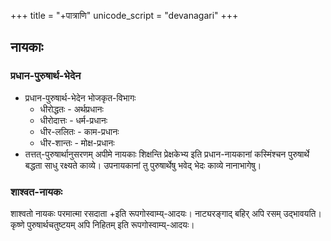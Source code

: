 +++
title = "+पात्राणि"
unicode_script = "devanagari"
+++

## नायकाः
### प्रधान-पुरुषार्थ-भेदेन
- प्रधान-पुरुषार्थ-भेदेन भोजकृत-विभागः 
  - धीरोद्धतः - अर्थप्रधानः
  - धीरोदात्तः - धर्म-प्रधानः
  - धीर-ललितः - काम-प्रधानः
  - धीर-शान्तः - मोक्ष-प्रधानः
- तत्तत्-पुरुषार्थानुसरणम् अपीमे नायकाः शिक्षन्ति प्रेक्षकेभ्य इति प्रधान-नायकानां कस्मिंश्चन पुरुषार्थे बद्धता साधु रक्ष्यते काव्ये।  उपनायकानां तु पुरुषार्थेषु भवेद् भेदः काव्ये नानाभागेषु।  

### शाश्वत-नायकः
शाश्वतो नायकः परमात्मा रसदाता +इति रूपगोस्वाम्य्-आदयः। नाट्यरङ्गाद् बहिर् अपि रसम् उद्भावयति। कृष्णे पुरुषार्थचतुष्टयम् अपि निहितम् इति रूपगोस्वाम्य्-आदयः।  
